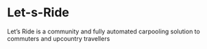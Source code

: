 # Let-s-Ride
Let’s Ride is a community and fully automated carpooling solution to commuters and upcountry travellers
